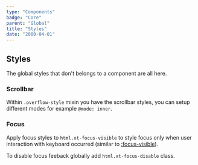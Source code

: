 ```yaml
---
type: "Components"
badge: "Core"
parent: "Global"
title: "Styles"
date: "2000-04-01"
---
```


## Styles

The global styles that don't belongs to a component are all here.

### Scrollbar

Within `.overflow-style` mixin you have the scrollbar styles, you can setup different modes for example `@mode: inner`.

### Focus

Apply focus styles to `html.xt-focus-visible` to style focus only when user interaction with keyboard occurred (similar to [:focus-visible](https://developer.mozilla.org/en-US/docs/Web/CSS/:focus-visible)).

To disable focus feeback globally add `html.xt-focus-disable` class.
